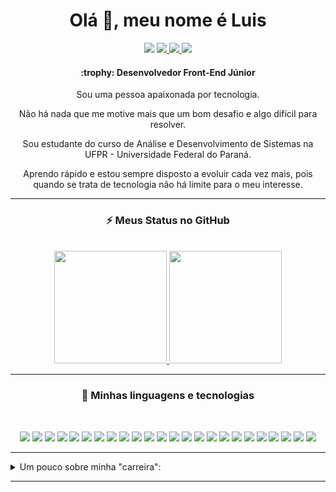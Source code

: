 <div align="center">
    <!--   -->
    <h1>Olá 👋, meu nome é Luis</h1>
    <a target="_blank" href="https://api.whatsapp.com/send?phone=5541998017981&text=Ol%C3%A1%20Luis%2C%20vim%20pelo%20seu%20github"><img src="https://img.shields.io/badge/WHATSAPP-%2325D366.svg?&style=for-the-badge&logo=whatsapp&logoColor=white"/></a> 
    <a target="_blank" href="https://www.linkedin.com/in/luis19nn/"><img src="https://img.shields.io/badge/linkedin-%230077B5.svg?&style=for-the-badge&logo=linkedin&logoColor=white" /> </a> 
    <a target="_blank" href="https://www.instagram.com/uiuxluis/"><img src="https://img.shields.io/badge/Instagram-E4405F?style=for-the-badge&logo=instagram&logoColor=white" /> </a> 
    <a href="mailto:luis19nn@gmail.com"> <img src="https://img.shields.io/badge/Gmail-D14836?style=for-the-badge&logo=gmail&logoColor=white"></a> 
    <h4>
        :trophy: Desenvolvedor Front-End Júnior
    </h4>
    <p> Sou uma pessoa apaixonada por tecnologia. </p>
    <p> Não há nada que me motive mais que um bom desafio e algo difícil para resolver. </p>
    <p> Sou estudante do curso de Análise e Desenvolvimento de Sistemas na UFPR - Universidade Federal do Paraná. </p>
    <p> Aprendo rápido e estou sempre disposto a evoluir cada vez mais, pois quando se trata de tecnologia não há limite para o meu interesse. </p>
    
<hr>
    
### :zap: Meus Status no GitHub
<br>
<div>
  <a href="https://github.com/luis19nn">
  <img height="180em" src="https://github-readme-stats.vercel.app/api?username=luis19nn&show_icons=true&theme=dracula&include_all_commits=true&count_private=true&show_icons=true"/>
  <img height="180em" src="https://github-readme-stats.vercel.app/api/top-langs/?username=luis19nn&layout=compact&langs_count=10&theme=dracula"/>
  </a>
</div>
 
<hr>

### :rocket: Minhas linguagens e tecnologias
<br>

![](https://img.shields.io/badge/JavaScript-F7DF1E?style=for-the-badge&logo=javascript&logoColor=black)
![](https://img.shields.io/badge/React-20232A?style=for-the-badge&logo=react&logoColor=61DAFB)
![](https://img.shields.io/badge/Redux-593D88?style=for-the-badge&logo=redux&logoColor=white)
![](https://img.shields.io/badge/React_Native-20232A?style=for-the-badge&logo=react&logoColor=61DAFB)
![](https://img.shields.io/badge/Node.js-43853D?style=for-the-badge&logo=node.js&logoColor=white)
![](https://img.shields.io/badge/C-00599C?style=for-the-badge&logo=c&logoColor=white)
![](https://img.shields.io/badge/Java-ED8B00?style=for-the-badge&logo=java&logoColor=white)
![](https://img.shields.io/badge/MySQL-00000F?style=for-the-badge&logo=mysql&logoColor=white)
![](https://img.shields.io/badge/PostgreSQL-316192?style=for-the-badge&logo=postgresql&logoColor=white)
![](https://img.shields.io/badge/MongoDB-4EA94B?style=for-the-badge&logo=mongodb&logoColor=white)
![](https://img.shields.io/badge/Bootstrap-563D7C?style=for-the-badge&logo=bootstrap&logoColor=white)
![](https://img.shields.io/badge/styled--components-DB7093?style=for-the-badge&logo=styled-components&logoColor=white)
![](https://img.shields.io/badge/Shell_Script-121011?style=for-the-badge&logo=gnu-bash&logoColor=white)
![](https://img.shields.io/badge/Figma-F24E1E?style=for-the-badge&logo=figma&logoColor=white)
![](https://img.shields.io/badge/Markdown-000000?style=for-the-badge&logo=markdown&logoColor=white)
![](https://img.shields.io/badge/HTML5-E34F26?style=for-the-badge&logo=html5&logoColor=white)
![](https://img.shields.io/badge/CSS3-1572B6?style=for-the-badge&logo=css3&logoColor=white)
![](https://img.shields.io/badge/Sass-CC6699?style=for-the-badge&logo=sass&logoColor=white)
![](https://img.shields.io/badge/Linux-white?style=for-the-badge&logo=linux&logoColor=black)
![](https://img.shields.io/badge/ubuntu-557C94?style=for-the-badge&logo=ubuntu&logoColor=white)
![](https://img.shields.io/badge/Docker-2CA5E0?style=for-the-badge&logo=docker&logoColor=white)
![](https://img.shields.io/badge/Git-F05032?style=for-the-badge&logo=git&logoColor=white)
![](https://img.shields.io/badge/Postman-FF6C37?style=for-the-badge&logo=Postman&logoColor=white)
![](https://img.shields.io/badge/Netlify-00C7B7?style=for-the-badge&logo=netlify&logoColor=white)
    
    
<hr>

</div>

<details>
    <summary>Um pouco sobre minha "carreira":</summary>
    <br>
    <p>Eu comecei na área em 2019, quando entrei para a UFPR, e escolhi esta área por parecer difícil e por gostar muito de tecnologia. Desde criança eu me animo e me interesso mais por assuntos considerados mais difíceis, como na escola, onde eu prestava muito mais atenção nas aulas quando ouvia alguém reclamando do conteúdo. Sempre pensei "se é difícil, eu preciso saber, preciso aprender".</p>
    <p>Além disso, sempre gostei de ajudar os outros ao meu redor, seja esclarecendo dúvidas sobre os conteúdos antes de uma prova, ou fazendo além da minha parte nos trabalhos. Minha filosofia é a de que devíamos todos nos auxiliar, nos ajudar mais e sermos mais altruístas, e uma das coisas que me faz amar tecnologia é a possibilidade de ajudar o próximo com ela. Por meio de aplicativos que facilitem a vida, sites com ótimas experiências de usuário que possibilitam uma navegação sem estresse para um consumidor apressado, ou até mesmo automatizar tarefas repetitivas para que possamos nos focar nas coisas realmente importantes.</p>
    <p>Para conquistar meus objetivos, eu havia decidido, em 2019, começar a trabalhar na área em 2020, quando estivesse no terceiro período do curso e mais apto, porém a pandemia chegou e não pude concluir meus objetivos. Desde 2020, venho estudando e aprendendo mais, tanto na área de tecnologia quanto sobre mim mesmo.</p>
    <p>Portanto, hoje tenho a confiança de que quero seguir uma carreira de desenvolvimento de software para impactar positivamente nossa sociedade, mesmo que em pequena escala, lidando com desafios diários e trabalhando para crescer profissionalmente enquanto auxilio aqueles ao meu redor e, também, enquanto peço ajuda para aqueles mais experientes, pois ninguém pode fazer tudo sozinho.</p>
</details>

<hr>
